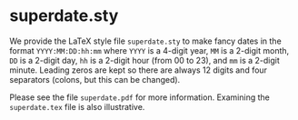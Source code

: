 superdate.sty
=============

We provide the LaTeX style file `superdate.sty` to make fancy dates in
the format `YYYY:MM:DD:hh:mm` where `YYYY` is a 4-digit year, `MM` is
a 2-digit month, `DD` is a 2-digit day, `hh` is a 2-digit hour (from
00 to 23), and `mm` is a 2-digit minute. Leading zeros are kept so
there are always 12 digits and four separators (colons, but this can
be changed). 

Please see the file `superdate.pdf` for more information. Examining
the `superdate.tex` file is also illustrative.
